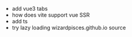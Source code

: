 * add vue3 tabs
* how does vite support vue SSR
* add ts
* try lazy loading wizardpisces.github.io source

